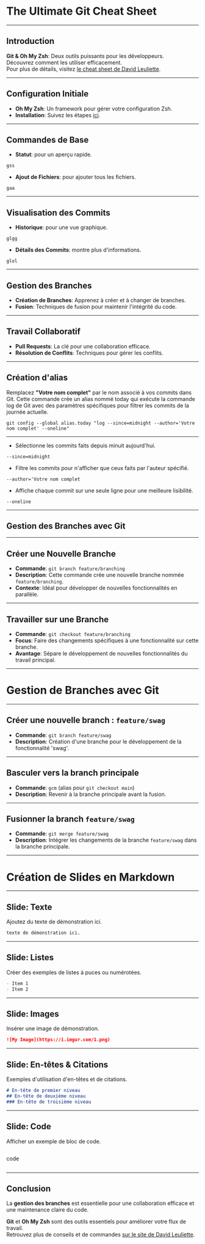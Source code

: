 <!-- slides.md -->

# The Ultimate Git Cheat Sheet

---

## Introduction
**Git & Oh My Zsh**: Deux outils puissants pour les développeurs.  
Découvrez comment les utiliser efficacement.  
Pour plus de détails, visitez [le cheat sheet de David Leuliette](https://davidl.fr/blog/git-cheatsheet).

---

## Configuration Initiale
- **Oh My Zsh**: Un framework pour gérer votre configuration Zsh.
- **Installation**: Suivez les étapes [ici](https://davidl.fr/blog/git-cheatsheet#section-1).

---

## Commandes de Base
- **Statut**: pour un aperçu rapide.

```
gss
```

- **Ajout de Fichiers**: pour ajouter tous les fichiers.

```
gaa
```

---

## Visualisation des Commits
- **Historique**: pour une vue graphique.

```
glgg
```

- **Détails des Commits**: montre plus d'informations.

```
glol
```

---

## Gestion des Branches
- **Création de Branches**: Apprenez à créer et à changer de branches.
- **Fusion**: Techniques de fusion pour maintenir l'intégrité du code.

---

## Travail Collaboratif
- **Pull Requests**: La clé pour une collaboration efficace.
- **Résolution de Conflits**: Techniques pour gérer les conflits.

---

## Création d'alias

Remplacez **"Votre nom complet"** par le nom associé à vos commits dans Git.
Cette commande crée un alias nommé today qui exécute la commande log de Git avec des paramètres spécifiques pour filtrer les commits de la journée actuelle.

```
git config --global alias.today "log --since=midnight --author='Votre nom complet' --oneline"
```

---

- Sélectionne les commits faits depuis minuit aujourd'hui.
```
--since=midnight
```

- Filtre les commits pour n'afficher que ceux faits par l'auteur spécifié.

```
--author='Votre nom complet
```

- Affiche chaque commit sur une seule ligne pour une meilleure lisibilité.

```
--oneline
```

---

## Gestion des Branches avec Git

---

## Créer une Nouvelle Branche
- **Commande**: `git branch feature/branching`
- **Description**: Cette commande crée une nouvelle branche nommée `feature/branching`.
- **Contexte**: Idéal pour développer de nouvelles fonctionnalités en parallèle.

---

## Travailler sur une Branche
- **Commande**: `git checkout feature/branching`
- **Focus**: Faire des changements spécifiques à une fonctionnalité sur cette branche.
- **Avantage**: Sépare le développement de nouvelles fonctionnalités du travail principal.

---

# Gestion de Branches avec Git

---

## Créer une nouvelle branch : `feature/swag`
- **Commande**: `git branch feature/swag`
- **Description**: Création d'une branche pour le développement de la fonctionnalité 'swag'.

---

## Basculer vers la branch principale
- **Commande**: `gcm` (alias pour `git checkout main`)
- **Description**: Revenir à la branche principale avant la fusion.

---

## Fusionner la branch `feature/swag`
- **Commande**: `git merge feature/swag`
- **Description**: Intégrer les changements de la branche `feature/swag` dans la branche principale.

---

# Création de Slides en Markdown

---

## Slide: Texte

Ajoutez du texte de démonstration ici.

```markdown
texte de démonstration ici.
```

---

## Slide: Listes

Créer des exemples de listes à puces ou numérotées.

```markdown
- Item 1
- Item 2
```

---

## Slide: Images

Insérer une image de démonstration.

```markdown
![My Image](https://i.imgur.com/1.png)
```

---

## Slide: En-têtes & Citations
Exemples d'utilisation d'en-têtes et de citations.

```markdown
# En-tête de premier niveau
## En-tête de deuxième niveau
### En-tête de troisième niveau
```

---

## Slide: Code
Afficher un exemple de bloc de code.

```markdown
```
code
```
```

---

## Conclusion

La **gestion des branches** est essentielle pour une collaboration efficace et une maintenance claire du code.

**Git** et **Oh My Zsh** sont des outils essentiels pour améliorer votre flux de travail.  
Retrouvez plus de conseils et de commandes [sur le site de David Leuliette](https://davidl.fr/blog/git-cheatsheet).